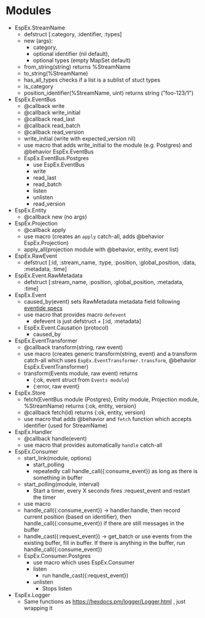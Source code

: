 # Modules

- EspEx.StreamName
  - defstruct [:category, :identifier, :types]
  - new (args):
    - category,
    - optional identifier (nil default),
    - optional types (empty MapSet default)
  - from_string(string) returns %StreamName
  - to_string(%StreamName)
  - has_all_types checks if a list is a sublist of stuct types
  - is_category
  - position_identifier(%StreamName, uint) returns string ("foo-123/1")
- EspEx.EventBus
  - @callback write
  - @callback write_initial
  - @callback read_last
  - @callback read_batch
  - @callback read_version
  - write_initial (write with expected_version nil)
  - use macro that adds write_initial to the module (e.g. Postgres) and
    @behavior EspEx.EventBus
  - EspEx.EventBus.Postgres
    - use EspEx.EventBus
    - write
    - read_last
    - read_batch
    - listen
    - unlisten
    - read_version
- EspEx.Entity
  - @callback new (no args)
- EspEx.Projection
  - @callback apply
  - use macro (creates an `apply` catch-all, adds @behavior EspEx.Projection)
  - apply_all(projection module with @behavior, entity, event list)
- EspEx.RawEvent
  - defstruct [:id, :stream_name, :type, :position, :global_position, :data,
    :metadata, :time]
- EspEx.Event.RawMetadata
  - defstruct [:stream_name, :position, :global_position, :metadata, :time]
- EspEx.Event
  - caused_by(event) sets RawMetadata metadata field following
    [eventide specs](https://github.com/eventide-project/messaging/blob/6027504b4b505a233f74d055321c262a61003803/lib/messaging/message/metadata.rb)
  - use macro that provides macro `defevent`
    - defevent is just defstruct + [:id, :metadata]
  - EspEx.Event.Causation (protocol)
    - caused_by
- EspEx.EventTransformer
  - @callback transform(string, raw event)
  - use macro (creates generic transform(string, event) and a transform
    catch-all which uses `ExpEx.EventTransformer.transform`,
    @behavior EspEx.EventTransformer)
  - transform(Events module, raw event) returns
    - {:ok, event struct from `Events module`}
    - {:error, raw event}
- EspEx.Store
  - fetch(EventBus module (Postgres), Entity module, Projection module,
    %StreamName) returns {:ok, entity, version}
  - @callback fetch(id) returns {:ok, entity, version}
  - use macro that adds @behavior and `fetch` function which accepts
    identifier (used for StreamName)
- EspEx.Handler
  - @callback handle(event)
  - use macro that provides automatically `handle` catch-all
- EspEx.Consumer
  - start_link(module, options)
    - start_polling
    - repeatedly call handle_call({:consume_event}) as long as there is
      something in buffer
  - start_polling(module, interval)
    - Start a timer, every X seconds fires :request_event and restart the timer
  - use macro
  - handle_call({:consume_event}) -> handler.handle, then
    record current position (based on identifier), then
    handle_call({:consume_event}) if there are still messages in the buffer
  - handle_cast({:request_event}) -> get_batch or use events from the existing
    buffer, fill in buffer. If there is anything in the buffer, run
    handle_call({:consume_event})
  - EspEx.Consumer.Postgres
    - use macro which uses EspEx.Consumer
    - listen
      - run handle_cast({:request_event})
    - unlisten
      - Stops listen
- EspEx.Logger
  - Same functions as https://hexdocs.pm/logger/Logger.html , just wrapping it
